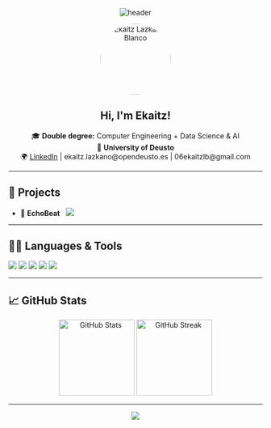 <!-- Profile Header with Banner -->
<p align="center">
  <img src="https://capsule-render.vercel.app/api?type=waving&color=0:0d47a1,100:1976d2&height=200&section=header&text=Ekaitz%20Lazkano%20Blanco&fontSize=40&fontColor=ffffff&animation=fadeIn" alt="header"/>
</p>

<p align="center">
  <img src="https://avatars.githubusercontent.com/u/ekaitzlazkano-ui?v=4" width="140" style="border-radius: 50%;" alt="Ekaitz Lazkano Blanco"/>
</p>

<h2 align="center">Hi, I'm Ekaitz!</h2>

<p align="center">
  🎓 <b>Double degree:</b> Computer Engineering + Data Science & AI<br>
  🏫 <b>University of Deusto</b><br>
  🌍 <a href="https://www.linkedin.com/in/ekaitz-lazkano-blanco-b9505a328/">LinkedIn</a> | ekaitz.lazkano@opendeusto.es | 06ekaitzlb@gmail.com
</p>

---

## 🚀 Projects

- 🎵 **EchoBeat** &nbsp; <img src="https://img.shields.io/badge/-Coming%20Soon-lightgrey?style=flat-square"/>

---

## 👨‍💻 Languages & Tools

<p align="left">
  <img src="https://img.shields.io/badge/Python-3673A5?style=for-the-badge&logo=python&logoColor=white"/>
  <img src="https://img.shields.io/badge/Java-E76F00?style=for-the-badge&logo=java&logoColor=white"/>
  <img src="https://img.shields.io/badge/R-276DC3?style=for-the-badge&logo=r&logoColor=white"/>
  <img src="https://img.shields.io/badge/VHDL-7C00A5?style=for-the-badge"/>
  <img src="https://img.shields.io/badge/Assembly-1E1E1E?style=for-the-badge"/>
</p>

---

## 📈 GitHub Stats

<p align="center">
  <img src="https://github-readme-stats.vercel.app/api?username=ekaitzlazkano-ui&show_icons=true&theme=github_dark&hide_title=true" alt="GitHub Stats" height="150"/>
  <img src="https://github-readme-streak-stats.herokuapp.com/?user=ekaitzlazkano-ui&theme=github-dark-blue" alt="GitHub Streak" height="150"/>
</p>


---

<p align="center">
  <img src="https://capsule-render.vercel.app/api?type=waving&color=0:0d47a1,100:1976d2&height=100&section=footer"/>
</p>
